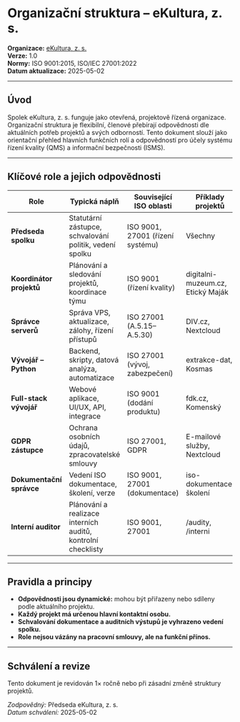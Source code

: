 # Organizační struktura – eKultura, z. s.
<!-- # prehledy/organizacni-struktura.md -->

**Organizace:** [eKultura, z. s.](https://ekultura.eu)  
**Verze:** 1.0  
**Normy:** ISO 9001:2015, ISO/IEC 27001:2022  
**Datum aktualizace:** 2025-05-02  

---

## Úvod

Spolek eKultura, z. s. funguje jako otevřená, projektově řízená organizace. Organizační struktura je flexibilní, členové přebírají odpovědnosti dle aktuálních potřeb projektů a svých odborností. Tento dokument slouží jako orientační přehled hlavních funkčních rolí a odpovědností pro účely systému řízení kvality (QMS) a informační bezpečnosti (ISMS).

---

## Klíčové role a jejich odpovědnosti

| Role | Typická náplň | Související ISO oblasti | Příklady projektů |
|------|----------------|--------------------------|-------------------|
| **Předseda spolku** | Statutární zástupce, schvalování politik, vedení spolku | ISO 9001, 27001 (řízení systému) | Všechny |
| **Koordinátor projektů** | Plánování a sledování projektů, koordinace týmu | ISO 9001 (řízení kvality) | digitalni-muzeum.cz, Etický Maják |
| **Správce serverů** | Správa VPS, aktualizace, zálohy, řízení přístupů | ISO 27001 (A.5.15–A.5.30) | DIV.cz, Nextcloud |
| **Vývojář – Python** | Backend, skripty, datová analýza, automatizace | ISO 27001 (vývoj, zabezpečení) | extrakce-dat, Kosmas |
| **Full-stack vývojář** | Webové aplikace, UI/UX, API, integrace | ISO 9001 (dodání produktu) | fdk.cz, Komenský |
| **GDPR zástupce** | Ochrana osobních údajů, zpracovatelské smlouvy | ISO 27001, GDPR | E-mailové služby, Nextcloud |
| **Dokumentační správce** | Vedení ISO dokumentace, školení, verze | ISO 9001, 27001 (dokumentace) | iso-dokumentace, školení |
| **Interní auditor** | Plánování a realizace interních auditů, kontrolní checklisty | ISO 9001, 27001 | /audity, /interni |

---

## Pravidla a principy

- **Odpovědnosti jsou dynamické:** mohou být přiřazeny nebo sdíleny podle aktuálního projektu.
- **Každý projekt má určenou hlavní kontaktní osobu.**
- **Schvalování dokumentace a auditních výstupů je vyhrazeno vedení spolku.**
- **Role nejsou vázány na pracovní smlouvy, ale na funkční přínos.**

---

## Schválení a revize

Tento dokument je revidován 1× ročně nebo při zásadní změně struktury projektů.

*Zodpovědný:* Předseda eKultura, z. s.  
*Datum schválení:* 2025-05-02
